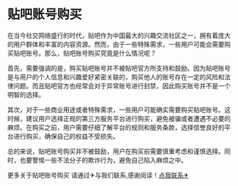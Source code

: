 # 贴吧账号购买

在当今社交网络盛行的时代，贴吧作为中国最大的兴趣交流社区之一，拥有着庞大的用户群体和丰富的内容资源。然而，由于一些特殊需求，一些用户可能会需要购买贴吧账号。那么，贴吧账号购买究竟是什么情况呢？

首先，需要强调的是，购买贴吧账号并不被贴吧官方所支持和鼓励。因为贴吧账号是与用户的个人信息和兴趣爱好紧密关联的，购买他人的账号存在一定的风险和法律问题。而且贴吧官方也经常会对于异常账号进行封禁，因此购买账号并不是一个明智的选择。

其次，对于一些商业用途或者特殊需求，一些用户可能确实需要购买贴吧账号。这时候，建议用户选择正规的第三方服务平台进行购买，避免被骗或者遭遇不必要的麻烦。在购买之前，用户需要仔细了解平台的规则和服务条款，选择信誉良好的平台进行购买，确保自己的权益不受损失。

总的来说，贴吧账号购买并不被鼓励，用户在购买前需要慎重考虑和谨慎选择。同时，也要警惕一些不法分子的欺诈行为，避免自己陷入麻烦之中。

更多关于贴吧账号购买 请通过✈与我们联系,感谢阅读！[点我联系✈](https://faq.G208.com)